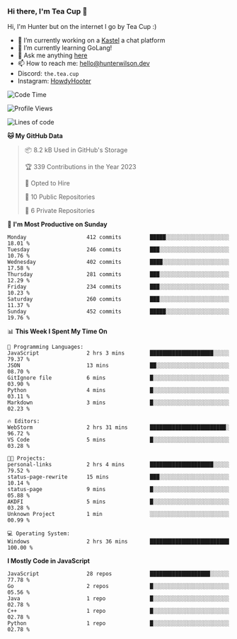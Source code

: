 ### Hi there, I'm Tea Cup 👋 

Hi, I'm Hunter but on the internet I go by Tea Cup :)

- 🔭 I’m currently working on a [Kastel](https://github.com/Kastelll) a chat platform
- 🌱 I’m currently learning GoLang!
- 💬 Ask me anything [here](https://github.com/TheTeaCup/TheTeaCup/issues)
- 📫 How to reach me: [hello@hunterwilson.dev](mailto:hello@hunterwilson.dev)
- Discord: `the.tea.cup`
- Instagram: [HowdyHooter](https://instagram.com/HowdyHooter)

<!--START_SECTION:waka-->
![Code Time](http://img.shields.io/badge/Code%20Time-312%20hrs%208%20mins-blue)

![Profile Views](http://img.shields.io/badge/Profile%20Views-5-blue)

![Lines of code](https://img.shields.io/badge/From%20Hello%20World%20I%27ve%20Written-748.8%20thousand%20lines%20of%20code-blue)

**🐱 My GitHub Data** 

> 📦 8.2 kB Used in GitHub's Storage 
 > 
> 🏆 339 Contributions in the Year 2023
 > 
> 💼 Opted to Hire
 > 
> 📜 10 Public Repositories 
 > 
> 🔑 6 Private Repositories 
 > 
📅 **I'm Most Productive on Sunday** 

```text
Monday                   412 commits         █████░░░░░░░░░░░░░░░░░░░░   18.01 % 
Tuesday                  246 commits         ███░░░░░░░░░░░░░░░░░░░░░░   10.76 % 
Wednesday                402 commits         ████░░░░░░░░░░░░░░░░░░░░░   17.58 % 
Thursday                 281 commits         ███░░░░░░░░░░░░░░░░░░░░░░   12.29 % 
Friday                   234 commits         ███░░░░░░░░░░░░░░░░░░░░░░   10.23 % 
Saturday                 260 commits         ███░░░░░░░░░░░░░░░░░░░░░░   11.37 % 
Sunday                   452 commits         █████░░░░░░░░░░░░░░░░░░░░   19.76 % 
```


📊 **This Week I Spent My Time On** 

```text
💬 Programming Languages: 
JavaScript               2 hrs 3 mins        ████████████████████░░░░░   79.37 % 
JSON                     13 mins             ██░░░░░░░░░░░░░░░░░░░░░░░   08.70 % 
GitIgnore file           6 mins              █░░░░░░░░░░░░░░░░░░░░░░░░   03.90 % 
Python                   4 mins              █░░░░░░░░░░░░░░░░░░░░░░░░   03.11 % 
Markdown                 3 mins              █░░░░░░░░░░░░░░░░░░░░░░░░   02.23 % 

🔥 Editors: 
WebStorm                 2 hrs 31 mins       ████████████████████████░   96.72 % 
VS Code                  5 mins              █░░░░░░░░░░░░░░░░░░░░░░░░   03.28 % 

🐱‍💻 Projects: 
personal-links           2 hrs 4 mins        ████████████████████░░░░░   79.52 % 
status-page-rewrite      15 mins             ███░░░░░░░░░░░░░░░░░░░░░░   10.14 % 
status-page              9 mins              █░░░░░░░░░░░░░░░░░░░░░░░░   05.88 % 
AKDFI                    5 mins              █░░░░░░░░░░░░░░░░░░░░░░░░   03.28 % 
Unknown Project          1 min               ░░░░░░░░░░░░░░░░░░░░░░░░░   00.99 % 

💻 Operating System: 
Windows                  2 hrs 36 mins       █████████████████████████   100.00 % 
```

**I Mostly Code in JavaScript** 

```text
JavaScript               28 repos            ███████████████████░░░░░░   77.78 % 
Go                       2 repos             █░░░░░░░░░░░░░░░░░░░░░░░░   05.56 % 
Java                     1 repo              █░░░░░░░░░░░░░░░░░░░░░░░░   02.78 % 
C++                      1 repo              █░░░░░░░░░░░░░░░░░░░░░░░░   02.78 % 
Python                   1 repo              █░░░░░░░░░░░░░░░░░░░░░░░░   02.78 % 
```




<!--END_SECTION:waka-->
